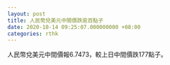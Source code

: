 ```yaml
---
layout: post
title: 人民幣兌美元中間價跌逾百點子
date: 2020-10-14 09:25:07.000000000 +08:00
categories: rthk
---
```


人民幣兌美元中間價報6.7473，較上日中間價跌177點子。
